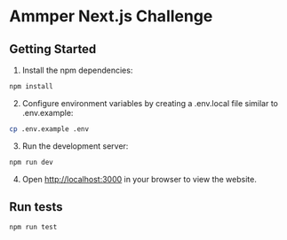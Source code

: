 # Ammper Next.js Challenge

## Getting Started

1. Install the npm dependencies:

```bash
npm install
```

2. Configure environment variables by creating a .env.local file similar to .env.example:

```bash
cp .env.example .env
```

3. Run the development server:

```bash
npm run dev
```

4. Open [http://localhost:3000](http://localhost:3000) in your browser to view the website.

## Run tests

```bash
npm run test
```
